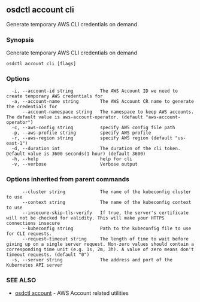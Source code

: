 ## osdctl account cli

Generate temporary AWS CLI credentials on demand

### Synopsis

Generate temporary AWS CLI credentials on demand

```
osdctl account cli [flags]
```

### Options

```
  -i, --account-id string          The AWS Account ID we need to create temporary AWS credentials for
  -a, --account-name string        The AWS Account CR name to generate the credentials for
      --account-namespace string   The namespace to keep AWS accounts. The default value is aws-account-operator. (default "aws-account-operator")
  -c, --aws-config string          specify AWS config file path
  -p, --aws-profile string         specify AWS profile
  -r, --aws-region string          specify AWS region (default "us-east-1")
  -d, --duration int               The duration of the cli token. Default value is 3600 seconds(1 hour) (default 3600)
  -h, --help                       help for cli
  -v, --verbose                    Verbose output
```

### Options inherited from parent commands

```
      --cluster string             The name of the kubeconfig cluster to use
      --context string             The name of the kubeconfig context to use
      --insecure-skip-tls-verify   If true, the server's certificate will not be checked for validity. This will make your HTTPS connections insecure
      --kubeconfig string          Path to the kubeconfig file to use for CLI requests.
      --request-timeout string     The length of time to wait before giving up on a single server request. Non-zero values should contain a corresponding time unit (e.g. 1s, 2m, 3h). A value of zero means don't timeout requests. (default "0")
  -s, --server string              The address and port of the Kubernetes API server
```

### SEE ALSO

* [osdctl account](osdctl_account.md)	 - AWS Account related utilities

